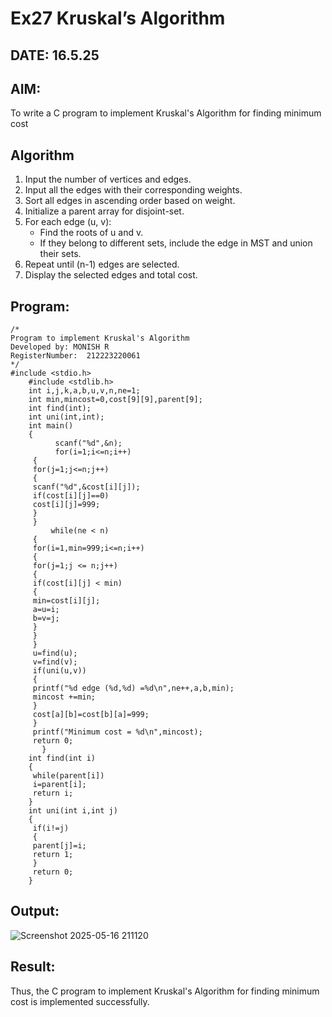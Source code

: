 # Ex27 Kruskal’s Algorithm
## DATE: 16.5.25
## AIM:
To write a C program to implement Kruskal's Algorithm for finding minimum cost

## Algorithm

1. Input the number of vertices and edges.
2. Input all the edges with their corresponding weights.
3. Sort all edges in ascending order based on weight.
4. Initialize a parent array for disjoint-set.
5. For each edge (u, v):
   - Find the roots of u and v.
   - If they belong to different sets, include the edge in MST and union their sets.
6. Repeat until (n-1) edges are selected.
7. Display the selected edges and total cost.

## Program:
```
/*
Program to implement Kruskal's Algorithm
Developed by: MONISH R
RegisterNumber:  212223220061
*/
#include <stdio.h>
    #include <stdlib.h>
    int i,j,k,a,b,u,v,n,ne=1;
    int min,mincost=0,cost[9][9],parent[9];
    int find(int);
    int uni(int,int);
    int main()
    {
          scanf("%d",&n);
          for(i=1;i<=n;i++)
     {
     for(j=1;j<=n;j++)
     {
     scanf("%d",&cost[i][j]);
     if(cost[i][j]==0)
     cost[i][j]=999;
     }
     }
         while(ne < n)
     {
     for(i=1,min=999;i<=n;i++)
     {
     for(j=1;j <= n;j++)
     {
     if(cost[i][j] < min)
     {
     min=cost[i][j];
     a=u=i;
     b=v=j;
     }
     }
     }
     u=find(u);
     v=find(v);
     if(uni(u,v))
     {
     printf("%d edge (%d,%d) =%d\n",ne++,a,b,min);
     mincost +=min;
     }
     cost[a][b]=cost[b][a]=999;
     }
     printf("Minimum cost = %d\n",mincost);
     return 0;
       }
    int find(int i)
    {
     while(parent[i])
     i=parent[i];
     return i;
    }
    int uni(int i,int j)
    {
     if(i!=j)
     {
     parent[j]=i;
     return 1;
     }
     return 0;
    }

```

## Output:

![Screenshot 2025-05-16 211120](https://github.com/user-attachments/assets/8083a0b0-a91c-405e-af35-b85f275c6d62)


## Result:
Thus, the C program to implement Kruskal's Algorithm for finding minimum cost is implemented successfully.
